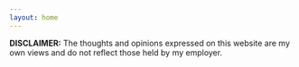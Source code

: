 ```yaml
---
layout: home
---
```


<p>
<strong>DISCLAIMER:</strong> The thoughts and opinions expressed on this website are my own views and do not reflect those held by my employer.
</p>

